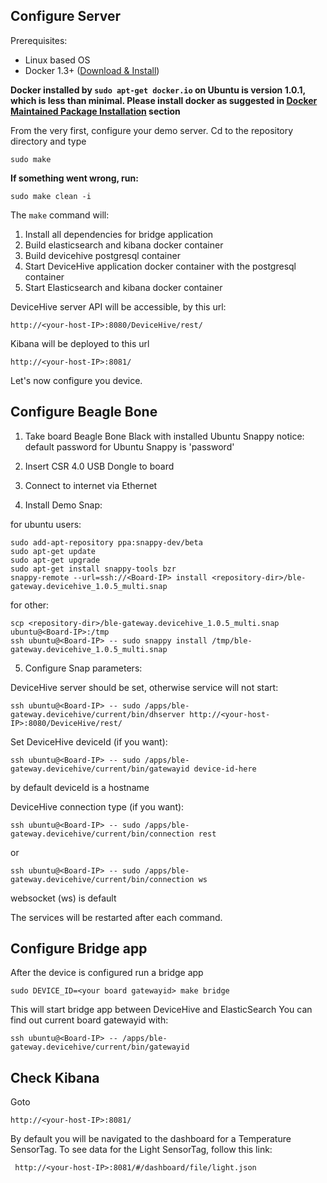 Configure Server
-------

Prerequisites:

- Linux based OS
- Docker 1.3+ ([Download & Install](https://docs.docker.com/installation/))

**Docker installed by `sudo apt-get docker.io` on Ubuntu is version 1.0.1, which is less than minimal. Please install docker as suggested in [Docker Maintained Package Installation](https://docs.docker.com/installation/ubuntulinux/#docker-maintained-package-installation) section**

From the very first, configure your demo server. Сd to the repository directory and type

    sudo make

**If something went wrong, run:**

    sudo make clean -i

The `make` command will:
    
1. Install all dependencies for bridge application
2. Build elasticsearch and kibana docker container
3. Build devicehive postgresql container
4. Start DeviceHive application docker container with the postgresql container
5. Start Elasticsearch and kibana docker container

DeviceHive server API will be accessible, by this url: 
    
    http://<your-host-IP>:8080/DeviceHive/rest/

Kibana will be deployed to this url

    http://<your-host-IP>:8081/

Let's now configure you device.

Configure Beagle Bone 
------

1.  Take board Beagle Bone Black with installed Ubuntu Snappy
notice: default password for Ubuntu Snappy is 'password'
2.  Insert CSR 4.0 USB Dongle to board
3.  Connect to internet via Ethernet

4.  Install Demo Snap:

for ubuntu users: 

    sudo add-apt-repository ppa:snappy-dev/beta
    sudo apt-get update
    sudo apt-get upgrade
    sudo apt-get install snappy-tools bzr
    snappy-remote --url=ssh://<Board-IP> install <repository-dir>/ble-gateway.devicehive_1.0.5_multi.snap

for other:

    scp <repository-dir>/ble-gateway.devicehive_1.0.5_multi.snap ubuntu@<Board-IP>:/tmp
    ssh ubuntu@<Board-IP> -- sudo snappy install /tmp/ble-gateway.devicehive_1.0.5_multi.snap

5.  Configure Snap parameters:

DeviceHive server should be set, otherwise service will not start:

    ssh ubuntu@<Board-IP> -- sudo /apps/ble-gateway.devicehive/current/bin/dhserver http://<your-host-IP>:8080/DeviceHive/rest/

Set DeviceHive deviceId (if you want):

    ssh ubuntu@<Board-IP> -- sudo /apps/ble-gateway.devicehive/current/bin/gatewayid device-id-here

by default deviceId is a hostname

DeviceHive connection type (if you want):
    
    ssh ubuntu@<Board-IP> -- sudo /apps/ble-gateway.devicehive/current/bin/connection rest

or

    ssh ubuntu@<Board-IP> -- sudo /apps/ble-gateway.devicehive/current/bin/connection ws

websocket (ws) is default

The services will be restarted after each command.

Configure Bridge app
--------

After the device is configured run a bridge app

    sudo DEVICE_ID=<your board gatewayid> make bridge

This will start bridge app between DeviceHive and ElasticSearch
You can find out current board gatewayid with:

    ssh ubuntu@<Board-IP> -- /apps/ble-gateway.devicehive/current/bin/gatewayid

Check Kibana
--------
Goto

    http://<your-host-IP>:8081/

By default you will be navigated to the dashboard for a Temperature SensorTag. To see data for the Light SensorTag, follow this link:

     http://<your-host-IP>:8081/#/dashboard/file/light.json

